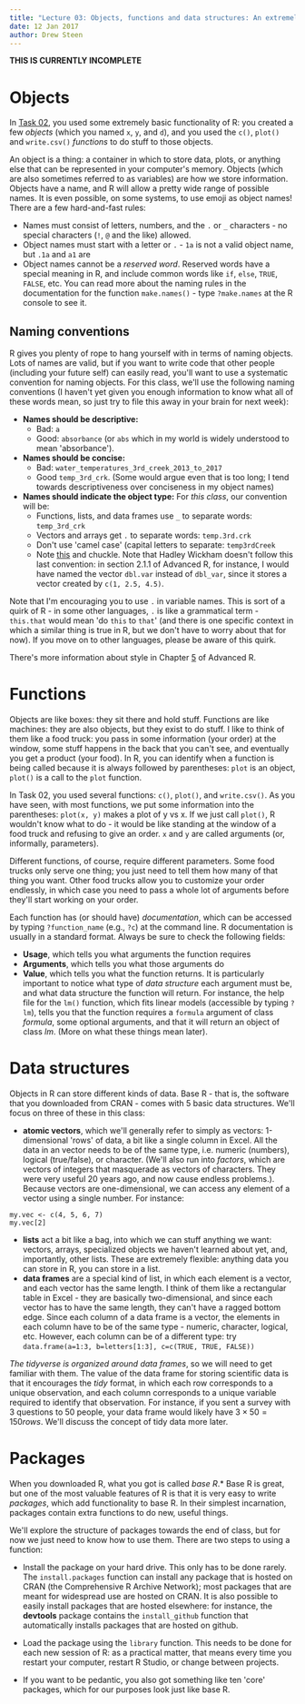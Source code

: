 ```yaml
---
title: "Lecture 03: Objects, functions and data structures: An extremely brief introduction"
date: 12 Jan 2017
author: Drew Steen
---
```


**THIS IS CURRENTLY INCOMPLETE**

# Objects

In [Task 02](https://github.com/adsteen/GEOL590_2017/blob/master/tasks/02_scripts.md "Task 02"), you used some extremely basic functionality of R: you created a few *objects* (which you named `x`, `y`, and `d`), and you used the `c()`, `plot()` and `write.csv()` *functions* to do stuff to those objects.

An object is a thing: a container in which to store data, plots, or anything else that can be represented in your computer's memory. Objects (which are also sometimes referred to as variables) are how we store information. Objects have a name, and R will allow a pretty wide range of possible names. It is even possible, on some systems, to use emoji as object names! There are a few hard-and-fast rules:
* Names must consist of letters, numbers, and the `.` or `_` characters - no special characters (`!`, `@` and the like) allowed.
* Object names must start with a letter or `.` - `1a` is not a valid object name, but `.1a` and `a1` are
* Object names cannot be a *reserved word*. Reserved words have a special meaning in R, and include common words like `if`, `else`, `TRUE`, `FALSE`, etc.
You can read more about the naming rules in the documentation for the function `make.names()` - type `?make.names` at the R console to see it.

## Naming conventions
R gives you plenty of rope to hang yourself with in terms of naming objects. Lots of names are valid, but if you want to write code that other people (including your future self) can easily read, you'll want to use a systematic convention for naming objects. For this class, we'll use the following naming conventions (I haven't yet given you enough information to know what all of these words mean, so just try to file this away in your brain for next week):
* **Names should be descriptive:** 
    * Bad: `a`
    * Good: `absorbance` (or `abs` which in my world is widely understood to mean 'absorbance').
* **Names should be concise:** 
    * Bad: `water_temperatures_3rd_creek_2013_to_2017`
    * Good `temp_3rd_crk`. (Some would argue even that is too long; I tend towards descriptiveness over conciseness in my object names)
* **Names should indicate the object type:** For *this class*, our convention will be:
    * Functions, lists, and data frames use `_` to separate words: `temp_3rd_crk`
    * Vectors and arrays get `.` to separate words: `temp.3rd.crk`
    * Don't use 'camel case' (capital letters to separate: `temp3rdCreek`
    * Note [this](https://twitter.com/gastove/status/476087552978739200) and chuckle. 
Note that Hadley Wickham doesn't follow this last convention: in section 2.1.1 of Advanced R, for instance, I would have named the vector `dbl.var` instead of `dbl_var`, since it stores a vector created by `c(1, 2.5, 4.5)`.

Note that I'm encouraging you to use `.` in variable names. This is sort of a quirk of R - in some other languages, `.` is like a grammatical term - `this.that` would mean 'do `this` to `that`' (and there is one specific context in which a similar thing is true in R, but we don't have to worry about that for now). If you move on to other languages, please be aware of this quirk.

There's more information about style in Chapter [5](http://adv-r.had.co.nz/Style.html) of Advanced R. 

# Functions

Objects are like boxes: they sit there and hold stuff. Functions are like machines: they are also objects, but they exist to do stuff. I like to think of them like a food truck: you pass in some information (your order) at the window, some stuff happens in the back that you can't see, and eventually you get a product (your food). In R, you can identify when a function is being called because it is always followed by parentheses: `plot` is an object, `plot()` is a call to the `plot` function. 

In Task 02, you used several functions: `c()`, `plot()`, and `write.csv()`. As you have seen, with most functions, we put some information into the parentheses: `plot(x, y)` makes a plot of y vs x. If we just call `plot()`, R wouldn't know what to do - it would be like standing at the window of a food truck and refusing to give an order. `x` and `y` are called arguments (or, informally, parameters).

Different functions, of course, require different parameters. Some food trucks only serve one thing; you just need to tell them how many of that thing you want. Other food trucks allow you to customize your order endlessly, in which case you need to pass a whole lot of arguments before they'll start working on your order.

Each function has (or should have) *documentation*, which can be accessed by typing `?function_name` (e.g., `?c`) at the command line. R documentation is usually in a standard format. Always be sure to check the following fields:
* **Usage**, which tells you what arguments the function requires
* **Arguments**, which tells you what those arguments do
* **Value**, which tells you what the function returns. 
It is particularly important to notice what type of *data structure* each argument must be, and what data structure the function will return. For instance, the help file for the `lm()` function, which fits linear models (accessible by typing `?lm`), tells you that the function requires a `formula` argument of class *formula*, some optional arguments, and that it will return an object of class *lm*. (More on what these things mean later). 

# Data structures

Objects in R can store different kinds of data. Base R - that is, the software that you downloaded from CRAN - comes with 5 basic data structures. We'll focus on three of these in this class:
* **atomic vectors**, which we'll generally refer to simply as vectors: 1-dimensional 'rows' of data, a bit like a single column in Excel. All the data in an vector needs to be of the same type, i.e. numeric (numbers), logical (true/false), or character. (We'll also run into *factors*, which are vectors of integers that masquerade as vectors of characters. They were very useful 20 years ago, and now cause endless problems.). Because vectors are one-dimensional, we can access any element of a vector using a single number. For instance:
```
my.vec <- c(4, 5, 6, 7)
my.vec[2]
```
* **lists** act a bit like a bag, into which we can stuff anything we want: vectors, arrays, specialized objects we haven't learned about yet, and, importantly, other lists. These are extremely flexible: anything data you can store in R, you can store in a list.
* **data frames** are a special kind of list, in which each element is a vector, and each vector has the same length. I think of them like a rectangular table in Excel - they are basically two-dimensional, and since each vector has to have the same length, they can't have a ragged bottom edge. Since each column of a data frame is a vector, the elements in each column have to be of the same type - numeric, character, logical, etc. However, each column can be of a different type: try `data.frame(a=1:3, b=letters[1:3], c=c(TRUE, TRUE, FALSE))`

*The tidyverse is organized around data frames*, so we will need to get familiar with them. The value of the data frame for storing scientific data is that it encourages the *tidy* format, in which each row corresponds to a unique observation, and each column corresponds to a unique variable required to identify that observation. For instance, if you sent a survey with 3 questions to 50 people, your data frame would likely have $3\times 50 = 150 rows$. We'll discuss the concept of tidy data more later.

# Packages

When you downloaded R, what you got is called *base R*.* Base R is great, but one of the most valuable features of R is that it is very easy to write *packages*, which add functionality to base R. In their simplest incarnation, packages contain extra functions to do new, useful things. 

We'll explore the structure of packages towards the end of class, but for now we just need to know how to use them. There are two steps to using a function:
* Install the package on your hard drive. This only has to be done rarely. The `install.packages` function can install any package that is hosted on CRAN (the Comprehensive R Archive Network); most packages that are meant for widespread use are hosted on CRAN. It is also possible to easily install packages that are hosted elsewhere: for instance, the **devtools** package contains the `install_github` function that automatically installs packages that are hosted on github. 
* Load the package using the `library` function. This needs to be done for each new session of R: as a practical matter, that means every time you restart your computer, restart R Studio, or change between projects.


* If you want to be pedantic, you also got something like ten 'core' packages, which for our purposes look just like base R.
